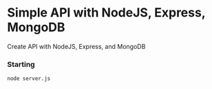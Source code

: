 # Simple API with NodeJS, Express, MongoDB

Create API with NodeJS, Express, and MongoDB

### Starting
	node server.js

